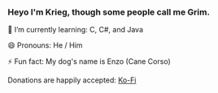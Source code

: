 ### Heyo I'm Krieg, though some people call me Grim.

🌱 I’m currently learning: C, C#, and Java


😄 Pronouns: He / Him


⚡ Fun fact: My dog's name is Enzo (Cane Corso)

Donations are happily accepted: [Ko-Fi](https://ko-fi.com/kriegcmd)
